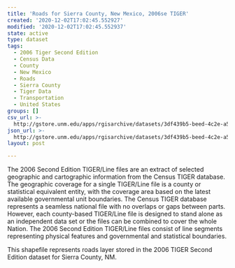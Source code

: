 ```yaml
---
title: 'Roads for Sierra County, New Mexico, 2006se TIGER'
created: '2020-12-02T17:02:45.552927'
modified: '2020-12-02T17:02:45.552937'
state: active
type: dataset
tags:
  - 2006 Tiger Second Edition
  - Census Data
  - County
  - New Mexico
  - Roads
  - Sierra County
  - Tiger Data
  - Transportation
  - United States
groups: []
csv_url: >-
  http://gstore.unm.edu/apps/rgisarchive/datasets/3df439b5-beed-4c2e-a5b7-03e4de0f9222/tgr2006se_sier_lka.derived.csv
json_url: >-
  http://gstore.unm.edu/apps/rgisarchive/datasets/3df439b5-beed-4c2e-a5b7-03e4de0f9222/tgr2006se_sier_lka.derived.json
layout: post

---
```

The 2006 Second Edition TIGER/Line files are an extract of selected geographic and cartographic information from the Census TIGER database.  The geographic coverage for a single TIGER/Line file is a county or statistical equivalent entity, with the coverage area based on the latest available governmental unit boundaries. The Census TIGER database represents a seamless national file with no overlaps or gaps between parts.  However, each county-based TIGER/Line file is designed to stand alone as an independent data set or the files can be combined to cover the whole Nation.  The 2006 Second Edition  TIGER/Line files consist of line segments representing physical features and governmental and statistical boundaries.  

This shapefile represents roads layer stored in the 2006 TIGER Second Edition dataset for Sierra County, NM.

